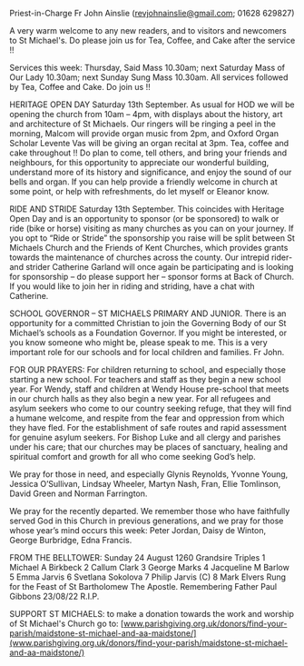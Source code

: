 
Priest-in-Charge Fr John Ainslie ([revjohnainslie@gmail.com](mailto:revjohnainslie@gmail.com); 01628 629827)

A very warm welcome to any new readers, and to visitors and newcomers to St Michael's. Do please join us
for Tea, Coffee, and Cake after the service !!

Services this week: Thursday, Said Mass 10.30am; next Saturday Mass of Our Lady 10.30am; next Sunday Sung
Mass 10.30am. All services followed by Tea, Coffee and Cake. Do join us !!

HERITAGE OPEN DAY Saturday 13th September. As usual for HOD we will be opening the church from 10am –
4pm, with displays about the history, art and architecture of St Michaels. Our ringers will be ringing a peel in the
morning, Malcom will provide organ music from 2pm, and Oxford Organ Scholar Levente Vas will be giving
an organ recital at 3pm. Tea, coffee and cake throughout !! Do plan to come, tell others, and bring your friends
and neighbours, for this opportunity to appreciate our wonderful building, understand more of its history and
significance, and enjoy the sound of our bells and organ. If you can help provide a friendly welcome in church at some
point, or help with refreshments, do let myself or Eleanor know.

RIDE AND STRIDE Saturday 13th September. This coincides with Heritage Open Day and is an opportunity to
sponsor (or be sponsored) to walk or ride (bike or horse) visiting as many churches as you can on your journey. If you
opt to “Ride or Stride” the sponsorship you raise will be split between St Michaels Church and the Friends of Kent
Churches, which provides grants towards the maintenance of churches across the county. Our intrepid rider-and strider
Catherine Garland will once again be participating and is looking for sponsorship – do please support her – sponsor
forms at Back of Church. If you would like to join her in riding and striding, have a chat with Catherine.

SCHOOL GOVERNOR – ST MICHAELS PRIMARY AND JUNIOR. There is an opportunity for a committed
Christian to join the Governing Body of our St Michael’s schools as a Foundation Governor. If you might be
interested, or you know someone who might be, please speak to me. This is a very important role for our
schools and for local children and families. Fr John.

FOR OUR PRAYERS: For children returning to school, and especially those starting a new school. For teachers
and staff as they begin a new school year. For Wendy, staff and children at Wendy House pre-school that meets in our
church halls as they also begin a new year.
For all refugees and asylum seekers who come to our country seeking refuge, that they will find a humane welcome,
and respite from the fear and oppression from which they have fled. For the establishment of safe routes and rapid
assessment for genuine asylum seekers.
For Bishop Luke and all clergy and parishes under his care; that our churches may be places of sanctuary, healing and
spiritual comfort and growth for all who come seeking God’s help.

We pray for those in need, and especially Glynis Reynolds, Yvonne Young, Jessica O’Sullivan, Lindsay Wheeler,
Martyn Nash, Fran, Ellie Tomlinson, David Green and Norman Farrington.

We pray for the recently departed. We remember those who have faithfully served God in this Church in previous
generations, and we pray for those whose year’s mind occurs this week: Peter Jordan, Daisy de Winton, George
Burbridge, Edna Francis.

FROM THE BELLTOWER: Sunday 24 August 1260 Grandsire Triples 1 Michael A Birkbeck 2 Callum Clark 3
George Marks 4 Jacqueline M Barlow 5 Emma Jarvis 6 Svetlana Sokolova 7 Philip Jarvis (C) 8 Mark Elvers
Rung for the Feast of St Bartholomew The Apostle. Remembering Father Paul Gibbons 23/08/22 R.I.P.

SUPPORT ST MICHAELS: to make a donation towards the work and worship of St Michael's Church go to:
[www.parishgiving.org.uk/donors/find-your-parish/maidstone-st-michael-and-aa-maidstone/](www.parishgiving.org.uk/donors/find-your-parish/maidstone-st-michael-and-aa-maidstone/)
